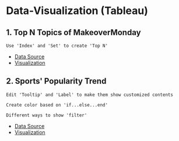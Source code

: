 # Data-Visualization (Tableau)

## 1. Top N Topics of MakeoverMonday
```Use 'Index' and 'Set' to create 'Top N'```
* [Data Source](https://data.world/makeovermonday/2019w53)
* [Visualization](https://public.tableau.com/profile/zhenyu5045#!/vizhome/TopN_15781727507850/TopNMethods)

## 2. Sports' Popularity Trend
```Edit 'Tooltip' and 'Label' to make them show customized contents```

```Create color based on 'if...else...end'```

```Different ways to show 'filter'```
* [Data Source](https://data.world/makeovermonday/2020w1-what-is-americas-most-popular-sport)
* [Visualization](https://public.tableau.com/profile/zhenyu5045#!/vizhome/SportsPopularityTrend2004-2017/Summary?publish=yes)
